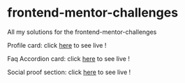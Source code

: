 # frontend-mentor-challenges

All my solutions for the frontend-mentor-challenges

Profile card: click [here](https://profile-card.sarathiws.repl.co/) to see live !

Faq Accordion card: click [here](https://faq-accordion-card.sarathiws.repl.co/) to see live !

Social proof section: click [here](https://social-proof-section.sarathiws.repl.co/) to see live !

